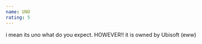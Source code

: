 ```yaml
---
name: UNO
rating: 5
---
```


i mean its uno what do you expect. HOWEVER!! it is owned by Ubisoft (eww)
